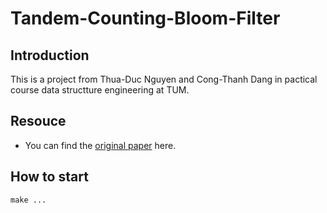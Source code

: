 # Tandem-Counting-Bloom-Filter

## Introduction

This is a project from Thua-Duc Nguyen and Cong-Thanh Dang in pactical course data structture engineering at TUM.

## Resouce

- You can find the [original paper](https://ieeexplore.ieee.org/stamp/stamp.jsp?tp=&arnumber=8880610) here.

## How to start

```
make ...
```
